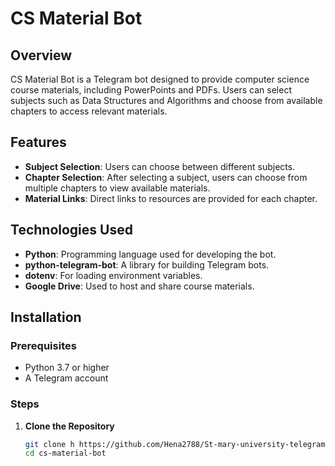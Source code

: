 # CS Material Bot

## Overview
CS Material Bot is a Telegram bot designed to provide computer science course materials, including PowerPoints and PDFs. Users can select subjects such as Data Structures and Algorithms and choose from available chapters to access relevant materials.

## Features
- **Subject Selection**: Users can choose between different subjects.
- **Chapter Selection**: After selecting a subject, users can choose from multiple chapters to view available materials.
- **Material Links**: Direct links to resources are provided for each chapter.

## Technologies Used
- **Python**: Programming language used for developing the bot.
- **python-telegram-bot**: A library for building Telegram bots.
- **dotenv**: For loading environment variables.
- **Google Drive**: Used to host and share course materials.

## Installation

### Prerequisites
- Python 3.7 or higher
- A Telegram account

### Steps
1. **Clone the Repository**
   ```bash
   git clone h https://github.com/Hena2788/St-mary-university-telegram-bot.git
   cd cs-material-bot

